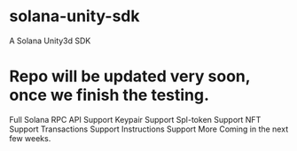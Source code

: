# solana-unity-sdk
A Solana Unity3d SDK 

# Repo will be updated very soon, once we finish the testing.
Full Solana RPC API Support
Keypair Support
Spl-token Support
NFT Support
Transactions Support
Instructions Support
More Coming in the next few weeks.
